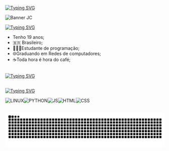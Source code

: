 <a href="https://git.io/typing-svg"><img src="https://readme-typing-svg.demolab.com?font=VT323&size=33&pause=&color=41B8D5&center=falso&vCenter=falso&repeat=falso&random=falso&width=435&lines=Olá,+bem+vindo(a)+ao+meu+GitHub+!" alt="Typing SVG" /></a>

![Banner JC](https://github.com/user-attachments/assets/b00c1eb8-8393-4e85-98e6-3dfc1605eb0d)

<a href="https://git.io/typing-svg"><img src="https://readme-typing-svg.demolab.com?font=VT323&size=35&pause=1000&color=41B8D5&center=&vCenter=&repeat=&random=&width=435&lines=Sobre+mim%3A" alt="Typing SVG" /></a>
- Tenho 19 anos;
- 🇧🇷 Brasileiro;
- 👨🏻‍💻Estudante de programação;
- 🌐Graduando em Redes de computadores;
- ☕Toda hora é hora do café;
##
<a href="https://git.io/typing-svg"><img src="https://readme-typing-svg.demolab.com?font=VT323&size=35&pause=1000&color=41B8D5&center=&vCenter=&repeat=&random=&width=435&lines=Minhas+experiências%3A" alt="Typing SVG" /></a>


##
<a href="https://git.io/typing-svg"><img src="https://readme-typing-svg.demolab.com?font=VT323&size=35&pause=1000&color=41B8D5&center=&vCenter=&repeat=&random=&width=435&lines=O+que+estou+aprendendo%3A" alt="Typing SVG" /></a>

![LINUX](https://icongr.am/devicon/linux-original.svg?size=100&color=currentColor)![PYTHON](https://icongr.am/devicon/python-original.svg?size=100&color=currentColor)![JS](https://icongr.am/devicon/javascript-original.svg?size=100&color=currentColor)![HTML](https://icongr.am/devicon/html5-original.svg?size=100&color=currentColor)![CSS](https://icongr.am/devicon/css3-original.svg?size=100&color=currentColor)
##





















<img src="https://raw.githubusercontent.com/Juliocesar1704/Juliocesar1704/output/snake.svg" alt="Snake animation" />
